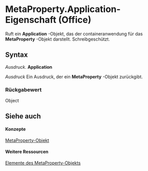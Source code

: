 
# MetaProperty.Application-Eigenschaft (Office)

Ruft ein  **Application** -Objekt, das der containeranwendung für das **MetaProperty** -Objekt darstellt. Schreibgeschützt.


## Syntax

 _Ausdruck_. **Application**

 _Ausdruck_ Ein Ausdruck, der ein **MetaProperty** -Objekt zurückgibt.


### Rückgabewert

Object


## Siehe auch


#### Konzepte


[MetaProperty-Objekt](4379d183-9b80-92d8-1dd0-ac9be400e366.md)
#### Weitere Ressourcen


[Elemente des MetaProperty-Objekts](http://msdn.microsoft.com/library/97df3875-dd87-03b8-44f6-a8804d5ee1bd%28Office.15%29.aspx)